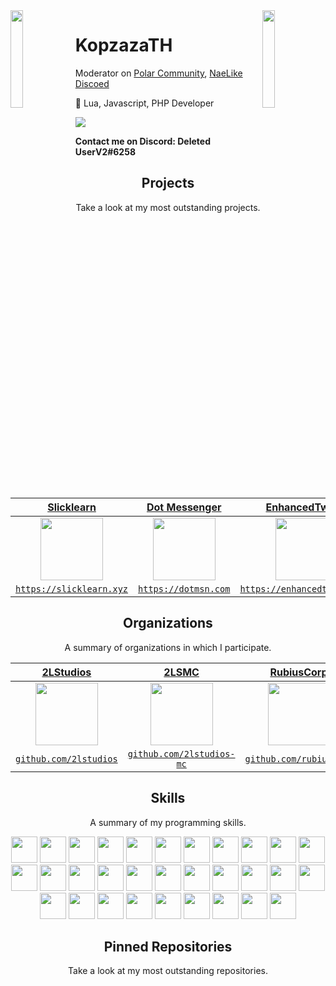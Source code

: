 <img align='left' src='https://i.vgy.me/FmsxyX.gif' width='20%'>  
<img align='right' src='https://i.vgy.me/FmsxyX.gif' width='20%'>  

# KopzazaTH
Moderator on [Polar Community](https://discord.gg/XNXtqXXNVe), [NaeLike Discoed](https://twitter.com/slicklearn) 

📄 Lua, Javascript, PHP Developer
  
![](https://komarev.com/ghpvc/?username=KopzazaTH&color=00e5ff)

**Contact me on Discord: Deleted UserV2#6258**

<h2 align="center">Projects</h2>
<p align="center">Take a look at my most outstanding projects.</p>
  
| <a href="http://slicklearn.xyz" target="_blank">**Slicklearn**</a> | <a href="https://dotmsn.com" target="_blank">**Dot Messenger**</a> | <a href="https://enhancedtwitch.com" target="_blank">**EnhancedTwitch**</a> | <a href="https://github.com/strawci" target="_blank">**StrawCI**</a> |
| :---: | :---: | :---: | :---: |
| <img align='center' src='https://raw.githubusercontent.com/sammwyy/sammwyy/master/projects/slicklearn.png' width="100px" height='100px'> | <img align='center' src='https://avatars.githubusercontent.com/u/77628453?s=200&v=4' width="100px"  height='100px'> | <img align='center' width="100px" src='https://avatars.githubusercontent.com/u/76667263?s=200&v=4' height='100px'>  | <img align='center' src='https://avatars.githubusercontent.com/u/81942507?s=200&v=4' width="100px" height='100px'> |
| <a href="http://slicklearn.xyz" target="_blank">`https://slicklearn.xyz`</a> | <a href="http://dotmsn.com" target="_blank">`https://dotmsn.com`</a> | <a href="http://enhancedtwitch.com" target="_blank">`https://enhancedtwitch.com`</a> | <a href="https://github.com/strawci" target="_blank">`https://github.com/strawci`</a> |

<h2 align="center">Organizations</h2>
<p align="center">A summary of organizations in which I participate.</p>

| <a href="https://github.com/2lstudios" target="_blank">**2LStudios**</a> | <a href="https://github.com/2LStudios-MC" target="_blank">**2LSMC**</a> | <a href="https://github.com/rubiuscorp" target="_blank">**RubiusCorp**</a> | <a href="https://github.com/playpulse" target="_blank">**ArkFlame**</a> |
|:---: | :---: | :---: | :---:|
| <img align='center' src='https://avatars0.githubusercontent.com/u/47465684?s=200&v=4' height='100px'> | <img align='center' src='https://avatars2.githubusercontent.com/u/53847752?s=200&v=4' height='100px'> | <img align='center' src='https://avatars2.githubusercontent.com/u/60458264?s=200&v=4' height='100px'>  | <img align='center' src='https://avatars.githubusercontent.com/u/47249069?s=200&v=4' height='100px'> |
| <a href="http://github.com/2lstudios" target="_blank">`github.com/2lstudios`</a> | <a href="http://github.com/2lstudios-mc" target="_blank">`github.com/2lstudios-mc`</a> | <a href="https://github.com/rubiuscorp" target="_blank">`github.com/rubiuscorp`</a> | <a href="https://github.com/arkflame" target="_blank">`github.com/arkflame`</a> |

<h2 align="center">Skills</h2>
<p align="center">A summary of my programming skills.</p>

<p align="center">
  <img src='https://raw.githubusercontent.com/sammwyy/sammwyy/master/skills/apache.png' height='42px'/>
  <img src='https://raw.githubusercontent.com/sammwyy/sammwyy/master/skills/apollo.png' height='42px'/>
  <img src='https://raw.githubusercontent.com/sammwyy/sammwyy/master/skills/cloudflare.png' height='42px'/>
  <img src='https://raw.githubusercontent.com/sammwyy/sammwyy/master/skills/csharp.png' height='42px'/>
  <img src='https://raw.githubusercontent.com/sammwyy/sammwyy/master/skills/css.png' height='42px'/>
  <img src='https://raw.githubusercontent.com/sammwyy/sammwyy/master/skills/debian.webp' height='42px'/>
  <img src='https://raw.githubusercontent.com/sammwyy/sammwyy/master/skills/ec2.png' height='42px'/>
  <img src='https://raw.githubusercontent.com/sammwyy/sammwyy/master/skills/electron.png' height='42px'/>
  <img src='https://raw.githubusercontent.com/sammwyy/sammwyy/master/skills/graphql.png' height='42px'/>
  <img src='https://raw.githubusercontent.com/sammwyy/sammwyy/master/skills/html.png' height='42px'>
  <img src='https://raw.githubusercontent.com/sammwyy/sammwyy/master/skills/java.png' height='42px'>
  <img src='https://raw.githubusercontent.com/sammwyy/sammwyy/master/skills/javascript.jpg' height='42px'>
  <img src='https://raw.githubusercontent.com/sammwyy/sammwyy/master/skills/mongo.png' height='42px'>
  <img src='https://raw.githubusercontent.com/sammwyy/sammwyy/master/skills/mariadb.png' height='42px'>
  <img src='https://raw.githubusercontent.com/sammwyy/sammwyy/master/skills/mysql.png' height='42px'>
  <img src='https://raw.githubusercontent.com/sammwyy/sammwyy/master/skills/nestjs.png' height='42px'/>
  <img src='https://raw.githubusercontent.com/sammwyy/sammwyy/master/skills/nextjs.png' height='42px'/>
  <img src='https://raw.githubusercontent.com/sammwyy/sammwyy/master/skills/Nginx.png' height='42px'/>
  <img src='https://raw.githubusercontent.com/sammwyy/sammwyy/master/skills/nodejs.png' height='42px'>
  <img src='https://raw.githubusercontent.com/sammwyy/sammwyy/master/skills/php.png' height='42px'>
  <img src='https://raw.githubusercontent.com/sammwyy/sammwyy/master/skills/python.png' height='42px'>
  <img src='https://raw.githubusercontent.com/sammwyy/sammwyy/master/skills/react.png' height='42px'>
  <img src='https://raw.githubusercontent.com/sammwyy/sammwyy/master/skills/redis.webp' height='42px'>
  <img src='https://raw.githubusercontent.com/sammwyy/sammwyy/master/skills/redux.svg' height='42px'>
  <img src='https://raw.githubusercontent.com/sammwyy/sammwyy/master/skills/relay.svg' height='42px'>
  <img src='https://raw.githubusercontent.com/sammwyy/sammwyy/master/skills/rxjs.png' height='42px'>
  <img src='https://raw.githubusercontent.com/sammwyy/sammwyy/master/skills/sass.png' height='42px'>
  <img src='https://raw.githubusercontent.com/sammwyy/sammwyy/master/skills/sql.png' height='42px'>
  <img src='https://raw.githubusercontent.com/sammwyy/sammwyy/master/skills/typescript.png' height='42px'>
  <img src='https://raw.githubusercontent.com/sammwyy/sammwyy/master/skills/unity.png' height='42px'>
  <img src='https://raw.githubusercontent.com/sammwyy/sammwyy/master/skills/webpack.svg' height='42px'>
</p>

<h2 align="center">Pinned Repositories</h2>
<p align="center">Take a look at my most outstanding repositories.</p>
